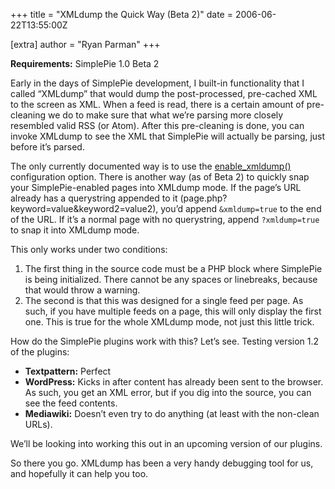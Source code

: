 +++
title = "XMLdump the Quick Way (Beta 2)"
date = 2006-06-22T13:55:00Z

[extra]
author = "Ryan Parman"
+++

**Requirements:** SimplePie 1.0 Beta 2

<div class="chunk noborder">

Early in the days of SimplePie development, I built-in functionality that I called “XMLdump” that would dump the post-processed, pre-cached XML to the screen as XML. When a feed is read, there is a certain amount of pre-cleaning we do to make sure that what we’re parsing more closely resembled valid RSS (or Atom). After this pre-cleaning is done, you can invoke XMLdump to see the XML that SimplePie will actually be parsing, just before it’s parsed.

The only currently documented way is to use the [enable_xmldump()](/docs/reference/config/enable_xmldump/) configuration option. There is another way (as of Beta 2) to quickly snap your SimplePie-enabled pages into XMLdump mode. If the page’s URL already has a querystring appended to it (page.php?keyword=value&keyword2=value2), you’d append `&xmldump=true` to the end of the URL. If it’s a normal page with no querystring, append `?xmldump=true` to snap it into XMLdump mode.

This only works under two conditions:

1.  The first thing in the source code must be a PHP block where SimplePie is being initialized. There cannot be any spaces or linebreaks, because that would throw a warning.
2.  The second is that this was designed for a single feed per page. As such, if you have multiple feeds on a page, this will only display the first one. This is true for the whole XMLdump mode, not just this little trick.

How do the SimplePie plugins work with this? Let’s see. Testing version 1.2 of the plugins:

- **Textpattern:** Perfect
- **WordPress:** Kicks in after content has already been sent to the browser. As such, you get an XML error, but if you dig into the source, you can see the feed contents.
- **Mediawiki:** Doesn’t even try to do anything (at least with the non-clean URLs).

We’ll be looking into working this out in an upcoming version of our plugins.

So there you go. XMLdump has been a very handy debugging tool for us, and hopefully it can help you too.

</div>
